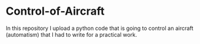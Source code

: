# Control-of-Aircraft
In this repository I upload a python code that is going to control an aircraft (automatism) that I had to write for a practical work.
